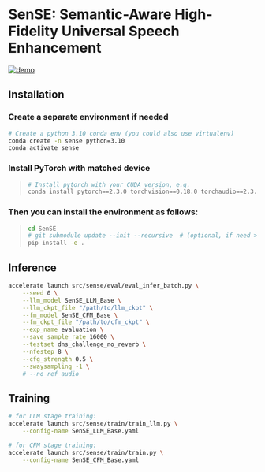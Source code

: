 # SenSE: Semantic-Aware High-Fidelity Universal Speech Enhancement

[![demo](https://img.shields.io/badge/GitHub-Demo%20page-orange.svg)](https://stellanli.github.io/SenSE-demo/)

## Installation

### Create a separate environment if needed

```bash
# Create a python 3.10 conda env (you could also use virtualenv)
conda create -n sense python=3.10
conda activate sense
```

### Install PyTorch with matched device

> ```bash
> # Install pytorch with your CUDA version, e.g.
> conda install pytorch==2.3.0 torchvision==0.18.0 torchaudio==2.3.0 pytorch-cuda=12.1 -c pytorch -c nvidia
> ```


### Then you can install the environment as follows:

> ```bash
> cd SenSE
> # git submodule update --init --recursive  # (optional, if need > bigvgan)
> pip install -e .
> ```


## Inference

```bash
accelerate launch src/sense/eval/eval_infer_batch.py \
    --seed 0 \
    --llm_model SenSE_LLM_Base \
    --llm_ckpt_file "/path/to/llm_ckpt" \
    --fm_model SenSE_CFM_Base \
    --fm_ckpt_file "/path/to/cfm_ckpt" \
    --exp_name evaluation \
    --save_sample_rate 16000 \
    --testset dns_challenge_no_reverb \
    --nfestep 8 \
    --cfg_strength 0.5 \
    --swaysampling -1 \
    # --no_ref_audio
```


## Training

```bash
# for LLM stage training:
accelerate launch src/sense/train/train_llm.py \
    --config-name SenSE_LLM_Base.yaml

# for CFM stage training:
accelerate launch src/sense/train/train.py \
    --config-name SenSE_CFM_Base.yaml
```